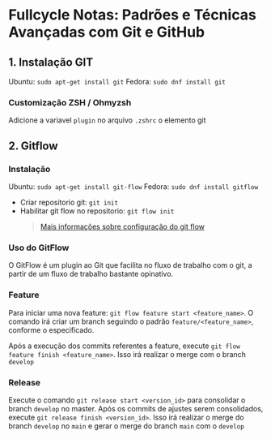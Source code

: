 # Fullcycle Notas: Padrões e Técnicas Avançadas com Git e GitHub

## 1. Instalação GIT

Ubuntu: `sudo apt-get install git`
Fedora: `sudo dnf install git`

### Customização ZSH / Ohmyzsh

Adicione a variavel `plugin` no arquivo `.zshrc` o elemento git

## 2. Gitflow

### Instalação

Ubuntu: `sudo apt-get install git-flow`
Fedora: `sudo dnf install gitflow`

- Criar repositorio git: `git init`
- Habilitar git flow no repositorio: `git flow init`
  > [Mais informações sobre configuração do git flow](https://www.atlassian.com/br/git/tutorials/comparing-workflows/gitflow-workflow)

### Uso do GitFlow

O GitFlow é um plugin ao Git que facilita no fluxo de trabalho com o git, a partir de um fluxo de trabalho bastante opinativo.

### Feature

Para iniciar uma nova feature: `git flow feature start <feature_name>`. O comando irá criar um branch seguindo o padrão `feature/<feature_name>`, conforme o especificado.

Após a execução dos commits referentes a feature, execute `git flow feature finish <feature_name>`. Isso irá realizar o merge com o branch `develop`

### Release

Execute o comando `git release start <version_id>` para consolidar o branch `develop` no master. Após os commits de ajustes serem consolidados, execute `git release finish <version_id>`. Isso irá realizar o merge do branch `develop` no `main` e gerar o merge do branch `main` com o `develop`
